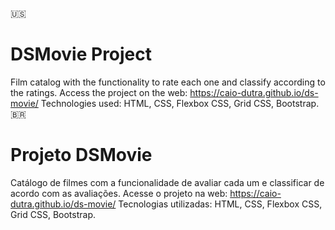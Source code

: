 🇺🇸
# DSMovie Project
Film catalog with the functionality to rate each one and classify according to the ratings.
Access the project on the web: https://caio-dutra.github.io/ds-movie/
Technologies used: HTML, CSS, Flexbox CSS, Grid CSS, Bootstrap.
​
🇧🇷
# Projeto DSMovie
Catálogo de filmes com a funcionalidade de avaliar cada um e classificar de acordo com as avaliações.
Acesse o projeto na web: https://caio-dutra.github.io/ds-movie/
Tecnologias utilizadas: HTML, CSS, Flexbox CSS, Grid CSS, Bootstrap.





